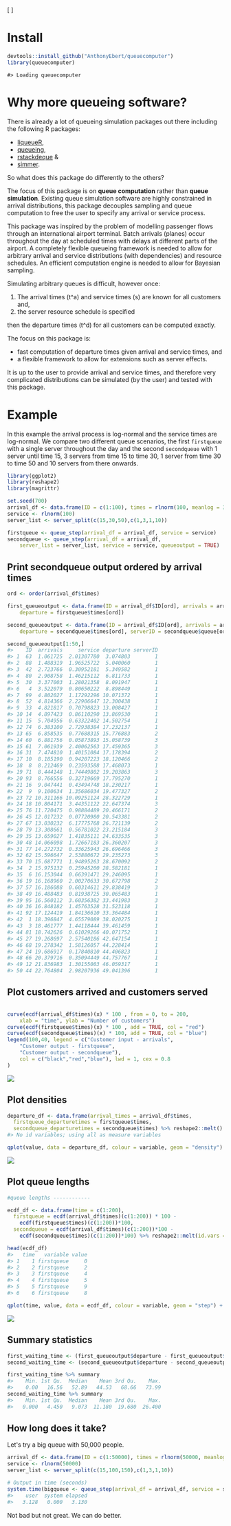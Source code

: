 
<!-- --- -->
<!-- output: html -->
<!-- bibliography: references.bib -->
<!-- --- -->
<!-- README.md is generated from README.Rmd. Please edit that file -->
\[ \]

Install
=======

``` r
devtools::install_github("AnthonyEbert/queuecomputer")
library(queuecomputer)
```

    #> Loading queuecomputer

Why more queueing software?
===========================

There is already a lot of queueing simulation packages out there including the following R packages:

-   [liqueueR](https://cran.r-project.org/web/packages/liqueueR/index.html),
-   [queueing](https://cran.r-project.org/web/packages/queueing/index.html),
-   [rstackdeque](https://cran.r-project.org/web/packages/rstackdeque/index.html) &
-   [simmer](http://r-simmer.org/).

So what does this package do differently to the others?

The focus of this package is on <b>queue computation</b> rather than <b>queue simulation</b>. Existing queue simulation software are highly constrained in arrival distributions, this package decouples sampling and queue computation to free the user to specify any arrival or service process.

This package was inspired by the problem of modelling passenger flows through an international airport terminal. Batch arrivals (planes) occur throughout the day at scheduled times with delays at different parts of the airport. A completely flexible queueing framework is needed to allow for arbitrary arrival and service distributions (with dependencies) and resource schedules. An efficient computation engine is needed to allow for Bayesian sampling.

Simulating arbitrary queues is difficult, however once:

1.  The arrival times \(t^a\) and service times \(s\) are known for all customers and,
2.  the server resource schedule is specified

then the departure times \(t^d\) for all customers can be computed exactly.

The focus on this package is:

-   fast computation of departure times given arrival and service times, and
-   a flexible framework to allow for extensions such as server effects.

It is up to the user to provide arrival and service times, and therefore very complicated distributions can be simulated (by the user) and tested with this package.

Example
=======

In this example the arrival process is log-normal and the service times are log-normal. We compare two different queue scenarios, the first `firstqueue` with a single server throughout the day and the second `secondqueue` with 1 server until time 15, 3 servers from time 15 to time 30, 1 server from time 30 to time 50 and 10 servers from there onwards.

``` r
library(ggplot2)
library(reshape2)
library(magrittr)

set.seed(700)
arrival_df <- data.frame(ID = c(1:100), times = rlnorm(100, meanlog = 3))
service <- rlnorm(100)
server_list <- server_split(c(15,30,50),c(1,3,1,10))

firstqueue <- queue_step(arrival_df = arrival_df, service = service)
secondqueue <- queue_step(arrival_df = arrival_df,
    server_list = server_list, service = service, queueoutput = TRUE)
```

Print secondqueue output ordered by arrival times
-------------------------------------------------

``` r
ord <- order(arrival_df$times)

first_queueoutput <- data.frame(ID = arrival_df$ID[ord], arrivals = arrival_df$times[ord], service = service[ord],
    departure = firstqueue$times[ord])

second_queueoutput <- data.frame(ID = arrival_df$ID[ord], arrivals = arrival_df$times[ord], service = service[ord],
    departure = secondqueue$times[ord], serverID = secondqueue$queue[ord])

second_queueoutput[1:50,]
#>    ID  arrivals     service departure serverID
#> 1  63  1.061725  2.01307780  3.074803        1
#> 2  88  1.488319  1.96525722  5.040060        1
#> 3  42  2.723766  0.30952181  5.349582        1
#> 4  80  2.908758  1.46215112  6.811733        1
#> 5  30  3.377003  1.28021358  8.091947        1
#> 6   4  3.522079  0.80650222  8.898449        1
#> 7  99  4.802027  1.17292296 10.071372        1
#> 8  52  4.814366  2.22906647 12.300438        1
#> 9  33  4.821817  0.70798823 13.008427        1
#> 10 14  4.897423  0.86110290 13.869530        1
#> 11 15  5.704956  0.63322402 14.502754        1
#> 12 74  6.383100  2.72938384 17.232137        1
#> 13 65  6.858535  0.77688315 15.776883        2
#> 14 60  6.881756  0.05873893 15.058739        3
#> 15 61  7.061939  2.40062563 17.459365        3
#> 16 31  7.474810  1.40151084 17.178394        2
#> 17 10  8.185190  0.94207223 18.120466        2
#> 18  8  8.212469  0.23593588 17.468073        1
#> 19 71  8.444148  1.74449802 19.203863        3
#> 20 93  8.766556  0.32719669 17.795270        1
#> 21 16  9.047441  0.43494748 18.230217        1
#> 22  9  9.100634  1.35686034 19.477327        2
#> 23 72 10.311166 10.09251124 28.322729        1
#> 24 18 10.804171  3.44351122 22.647374        3
#> 25 76 11.720475  0.98884489 20.466171        2
#> 26 45 12.017232  0.07720980 20.543381        2
#> 27 67 13.030232  6.17775768 26.721139        2
#> 28 79 13.308661  0.56781022 23.215184        3
#> 29 35 13.659027  1.41835111 24.633535        3
#> 30 48 14.066098  1.72667183 26.360207        3
#> 31 77 14.272732  0.33625943 26.696466        3
#> 32 62 15.596647  2.53880672 29.235273        3
#> 33 70 15.687771  1.94895263 28.670092        2
#> 34  2 15.975132  0.25945200 28.582181        1
#> 35  6 16.153044  0.66391471 29.246095        1
#> 36 19 16.168960  2.00270633 30.672798        2
#> 37 57 16.186088  0.60314611 29.838419        3
#> 38 49 16.488483  0.81938725 30.065483        1
#> 39 95 16.560112  3.60356382 33.441983        3
#> 40 36 16.848182  1.45763528 31.523118        1
#> 41 92 17.124419  1.84136610 33.364484        1
#> 42  1 18.396847  4.65579089 38.020275        1
#> 43  3 18.461777  1.44118444 39.461459        1
#> 44 81 18.742626  0.61029266 40.071752        1
#> 45 27 19.268697  2.57540186 42.647154        1
#> 46 68 19.278342  1.58126057 44.228414        1
#> 47 24 19.686917  0.17840810 44.406823        1
#> 48 66 20.379716  0.35094449 44.757767        1
#> 49 12 21.836983  1.30155003 46.059317        1
#> 50 44 22.764804  2.98207936 49.041396        1
```

Plot customers arrived and customers served
-------------------------------------------

``` r

curve(ecdf(arrival_df$times)(x) * 100 , from = 0, to = 200,
    xlab = "time", ylab = "Number of customers")
curve(ecdf(firstqueue$times)(x) * 100 , add = TRUE, col = "red")
curve(ecdf(secondqueue$times)(x) * 100, add = TRUE, col = "blue")
legend(100,40, legend = c("Customer input - arrivals",
    "Customer output - firstqueue",
    "Customer output - secondqueue"),
    col = c("black","red","blue"), lwd = 1, cex = 0.8
)
```

![](README-unnamed-chunk-6-1.png)

Plot densities
--------------

``` r
departure_df <- data.frame(arrival_times = arrival_df$times, 
  firstqueue_departuretimes = firstqueue$times, 
  secondqueue_departuretimes = secondqueue$times) %>% reshape2::melt()
#> No id variables; using all as measure variables

qplot(value, data = departure_df, colour = variable, geom = "density") + xlab("time")
```

![](README-unnamed-chunk-7-1.png)

Plot queue lengths
------------------

``` r
#queue lengths ------------

ecdf_df <- data.frame(time = c(1:200), 
  firstqueue = ecdf(arrival_df$times)(c(1:200)) * 100 - 
    ecdf(firstqueue$times)(c(1:200))*100, 
  secondqueue = ecdf(arrival_df$times)(c(1:200))*100 - 
    ecdf(secondqueue$times)(c(1:200))*100) %>% reshape2::melt(id.vars = "time")

head(ecdf_df)
#>   time   variable value
#> 1    1 firstqueue     0
#> 2    2 firstqueue     2
#> 3    3 firstqueue     4
#> 4    4 firstqueue     5
#> 5    5 firstqueue     9
#> 6    6 firstqueue     8

qplot(time, value, data = ecdf_df, colour = variable, geom = "step") + xlab("time") + ylab("queue length")
```

![](README-unnamed-chunk-8-1.png)

Summary statistics
------------------

``` r
first_waiting_time <- (first_queueoutput$departure - first_queueoutput$service - first_queueoutput$arrival)
second_waiting_time <- (second_queueoutput$departure - second_queueoutput$service - second_queueoutput$arrival)

first_waiting_time %>% summary
#>    Min. 1st Qu.  Median    Mean 3rd Qu.    Max. 
#>    0.00   16.56   52.89   44.53   68.66   73.99
second_waiting_time %>% summary
#>    Min. 1st Qu.  Median    Mean 3rd Qu.    Max. 
#>   0.000   4.450   9.073  11.180  19.680  26.400
```

How long does it take?
----------------------

Let's try a big queue with 50,000 people.

``` r
arrival_df <- data.frame(ID = c(1:50000), times = rlnorm(50000, meanlog = 3))
service <- rlnorm(50000)
server_list <- server_split(c(15,100,150),c(1,3,1,10))

# Output in time (seconds)
system.time(bigqueue <- queue_step(arrival_df = arrival_df, service = service, server_list = server_list, queueoutput = TRUE))
#>    user  system elapsed 
#>   3.128   0.000   3.130
```

Not bad but not great. We can do better.
